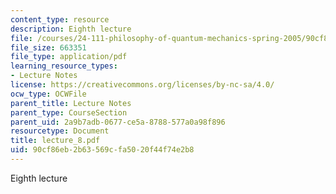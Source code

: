 ```yaml
---
content_type: resource
description: Eighth lecture
file: /courses/24-111-philosophy-of-quantum-mechanics-spring-2005/90cf86eb2b63569cfa5020f44f74e2b8_lecture_8.pdf
file_size: 663351
file_type: application/pdf
learning_resource_types:
- Lecture Notes
license: https://creativecommons.org/licenses/by-nc-sa/4.0/
ocw_type: OCWFile
parent_title: Lecture Notes
parent_type: CourseSection
parent_uid: 2a9b7adb-0677-ce5a-8788-577a0a98f896
resourcetype: Document
title: lecture_8.pdf
uid: 90cf86eb-2b63-569c-fa50-20f44f74e2b8
---
```

Eighth lecture